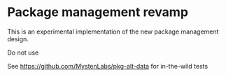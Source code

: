 Package management revamp
=========================

This is an experimental implementation of the new package management design.

Do not use


See https://github.com/MystenLabs/pkg-alt-data for in-the-wild tests
